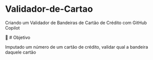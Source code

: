 # Validador-de-Cartao
Criando um Validador de Bandeiras de Cartão de Crédito com GitHub Copilot

🎯 # Objetivo

Imputado um número de um cartão de crédito, validar qual a bandeira daquele cartão
